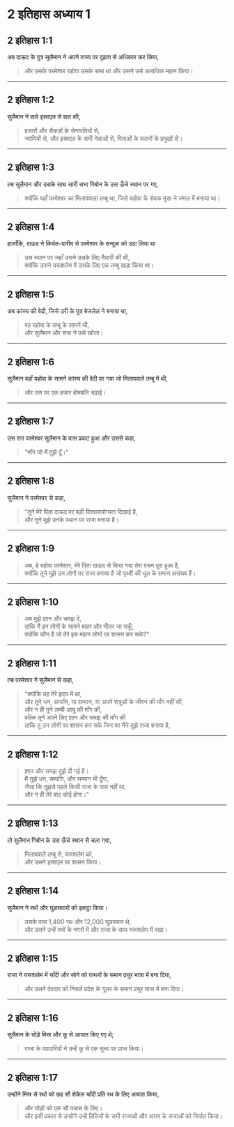 # 2 इतिहास अध्याय 1

## 2 इतिहास 1:1

अब दाऊद के पुत्र सुलैमान ने अपने राज्य पर दृढ़ता से अधिकार कर लिया,

> और उसके परमेश्वर यहोवा उसके साथ था और उसने उसे अत्यधिक महान किया।

---

## 2 इतिहास 1:2

सुलैमान ने सारे इस्राएल से बात की,

> हजारों और सैकड़ों के सेनापतियों से,  
> न्यायियों से, और इस्राएल के सभी नेताओं से, पिताओं के घरानों के प्रमुखों से।

---

## 2 इतिहास 1:3

तब सुलैमान और उसके साथ सारी सभा गिबोन के उस ऊँचे स्थान पर गए,

> क्योंकि वहाँ परमेश्वर का मिलापवाला तम्बू था, जिसे यहोवा के सेवक मूसा ने जंगल में बनाया था।

---

## 2 इतिहास 1:4

हालाँकि, दाऊद ने किर्यत-यारीम से परमेश्वर के सन्दूक को उठा लिया था

> उस स्थान पर जहाँ उसने उसके लिए तैयारी की थी,  
> क्योंकि उसने यरूशलेम में उसके लिए एक तम्बू खड़ा किया था।

---

## 2 इतिहास 1:5

अब कांस्य की वेदी, जिसे उरी के पुत्र बेजलेल ने बनाया था,

> वह यहोवा के तम्बू के सामने थी,  
> और सुलैमान और सभा ने उसे खोजा।

---

## 2 इतिहास 1:6

सुलैमान वहाँ यहोवा के सामने कांस्य की वेदी पर गया जो मिलापवाले तम्बू में थी,

> और उस पर एक हजार होमबलि चढ़ाई।

---

## 2 इतिहास 1:7

उस रात परमेश्वर सुलैमान के पास प्रकट हुआ और उससे कहा,

> "माँग जो मैं तुझे दूँ।"

---

## 2 इतिहास 1:8

सुलैमान ने परमेश्वर से कहा,

> "तूने मेरे पिता दाऊद पर बड़ी विश्वासयोग्यता दिखाई है,  
> और तूने मुझे उनके स्थान पर राजा बनाया है।

---

## 2 इतिहास 1:9

> अब, हे यहोवा परमेश्वर, मेरे पिता दाऊद से किया गया तेरा वचन पूरा हुआ है,  
> क्योंकि तूने मुझे उन लोगों पर राजा बनाया है जो पृथ्वी की धूल के समान असंख्य हैं।

---

## 2 इतिहास 1:10

> अब मुझे ज्ञान और समझ दे,  
> ताकि मैं इन लोगों के सामने बाहर और भीतर जा सकूँ,  
> क्योंकि कौन है जो तेरे इस महान लोगों पर शासन कर सके?"

---

## 2 इतिहास 1:11

तब परमेश्वर ने सुलैमान से कहा,

> "क्योंकि यह तेरे हृदय में था,  
> और तूने धन, सम्पत्ति, या सम्मान, या अपने शत्रुओं के जीवन की माँग नहीं की,  
> और न ही तूने लम्बी आयु की माँग की,  
> बल्कि तूने अपने लिए ज्ञान और समझ की माँग की  
> ताकि तू उन लोगों पर शासन कर सके जिन पर मैंने तुझे राजा बनाया है,

---

## 2 इतिहास 1:12

> ज्ञान और समझ तुझे दी गई है।  
> मैं तुझे धन, सम्पत्ति, और सम्मान भी दूँगा,  
> जैसा कि तुझसे पहले किसी राजा के पास नहीं था,  
> और न ही तेरे बाद कोई होगा।"

---

## 2 इतिहास 1:13

तो सुलैमान गिबोन के उस ऊँचे स्थान से चला गया,

> मिलापवाले तम्बू से, यरूशलेम को,  
> और उसने इस्राएल पर शासन किया।

---

## 2 इतिहास 1:14

सुलैमान ने रथों और घुड़सवारों को इकट्ठा किया।

> उसके पास 1,400 रथ और 12,000 घुड़सवार थे,  
> और उसने उन्हें रथों के नगरों में और राजा के साथ यरूशलेम में रखा।

---

## 2 इतिहास 1:15

राजा ने यरूशलेम में चाँदी और सोने को पत्थरों के समान प्रचुर मात्रा में बना दिया,

> और उसने देवदार को निचले प्रदेश के गूलर के समान प्रचुर मात्रा में बना दिया।

---

## 2 इतिहास 1:16

सुलैमान के घोड़े मिस्र और कू से आयात किए गए थे;

> राजा के व्यापारियों ने उन्हें कू से एक मूल्य पर प्राप्त किया।

---

## 2 इतिहास 1:17

उन्होंने मिस्र से रथों को छह सौ शेकेल चाँदी प्रति रथ के लिए आयात किया,

> और घोड़ों को एक सौ पचास के लिए।  
> और इसी प्रकार से उन्होंने उन्हें हित्तियों के सभी राजाओं और अराम के राजाओं को निर्यात किया।
